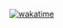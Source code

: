 [![wakatime](https://wakatime.com/badge/github/Ulricman/crypto-bot.svg)](https://wakatime.com/badge/github/Ulricman/crypto-bot)